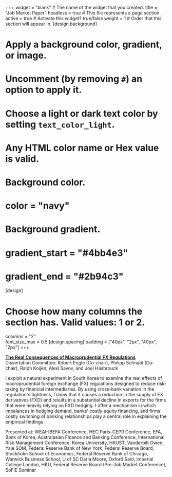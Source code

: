 +++
widget = "blank"  # The name of the widget that you created.
title = "Job Market Paper"
headless = true  # This file represents a page section.
active = true  # Activate this widget? true/false
weight = 1  # Order that this section will appear in.
[design.background]
  # Apply a background color, gradient, or image.
  #   Uncomment (by removing `#`) an option to apply it.
  #   Choose a light or dark text color by setting `text_color_light`.
  #   Any HTML color name or Hex value is valid.

  # Background color.
  # color = "navy"
  
  # Background gradient.
  # gradient_start = "#4bb4e3"
  # gradient_end = "#2b94c3"
[design]
  # Choose how many columns the section has. Valid values: 1 or 2.
  columns = "2"  
  font_size_max = 0.5
[design.spacing]
  padding = ["40px", "2px", "40px", "2px"]
+++

[**The Real Consequences of Macroprudential FX Regulations**](https://papers.ssrn.com/sol3/papers.cfm?abstract_id=3949884)  
Dissertation Committee: Robert Engle (Co-chair), Philipp Schnabl (Co-chair), Ralph Koijen, Alexi Savov, and Joel Hasbrouck  

I exploit a natural experiment in South Korea to examine the real effects of macroprudential foreign exchange (FX) regulations designed to reduce risk-taking by financial intermediaries. By using cross-bank variation in the regulation's tightness, I show that it causes a reduction in the supply of FX derivatives (FXD) and results in a substantial decline in exports for the firms that were heavily relying on FXD hedging. I offer a mechanism in which imbalances in hedging demand, banks' costly equity financing, and firms' costly switching of banking relationships play a central role in explaining the empirical findings.  

Presented at: WEAI-IBEFA Conference, HEC Paris-CEPR Conference, EFA, Bank of Korea, Australasian Finance and Banking Conference, International Risk Management Conference, Korea University, HKUST, Vanderbilt Owen, Yale SOM, Federal Reserve Bank of New York, Federal Reserve Board, Stockholm School of Economics, Federal Reserve Bank of Chicago, Warwick Business School, U of SC Darla Moore, Oxford Said, Imperial College London, HKU, Federal Reserve Board (Pre-Job Market Conference), SoFiE Seminar
